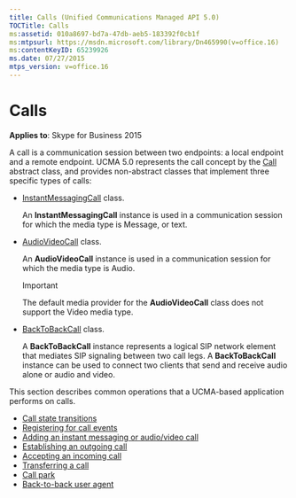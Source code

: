 ```yaml
---
title: Calls (Unified Communications Managed API 5.0)
TOCTitle: Calls
ms:assetid: 010a8697-bd7a-47db-aeb5-183392f0cb1f
ms:mtpsurl: https://msdn.microsoft.com/library/Dn465990(v=office.16)
ms:contentKeyID: 65239926
ms.date: 07/27/2015
mtps_version: v=office.16
---
```


# Calls

**Applies to**: Skype for Business 2015

A call is a communication session between two endpoints: a local endpoint and a remote endpoint. UCMA 5.0 represents the call concept by the [Call](https://docs.microsoft.com/dotnet/api/microsoft.rtc.collaboration.call?view=ucma-api) abstract class, and provides non-abstract classes that implement three specific types of calls:

- [InstantMessagingCall](https://msdn.microsoft.com/library/hh161841\(v=office.16\)) class.
    
  An **InstantMessagingCall** instance is used in a communication session for which the media type is Message, or text.

- [AudioVideoCall](https://docs.microsoft.com/dotnet/api/microsoft.rtc.collaboration.audiovideo.audiovideocall?view=ucma-api) class.
    
  An **AudioVideoCall** instance is used in a communication session for which the media type is Audio.
    
  > [!IMPORTANT]
  > The default media provider for the **AudioVideoCall** class does not support the Video media type.

- [BackToBackCall](https://msdn.microsoft.com/library/hh365598\(v=office.16\)) class.
    
  A **BackToBackCall** instance represents a logical SIP network element that mediates SIP signaling between two call legs. A **BackToBackCall** instance can be used to connect two clients that send and receive audio alone or audio and video.

This section describes common operations that a UCMA-based application performs on calls.

- [Call state transitions](call-state-transitions.md)
- [Registering for call events](registering-for-call-events.md)
- [Adding an instant messaging or audio/video call](adding-an-instant-messaging-or-audio-video-call.md)
- [Establishing an outgoing call](establishing-an-outgoing-call.md)
- [Accepting an incoming call](accepting-an-incoming-call.md)
- [Transferring a call](transferring-a-call.md)
- [Call park](call-park.md)
- [Back-to-back user agent](back-to-back-user-agent.md)

